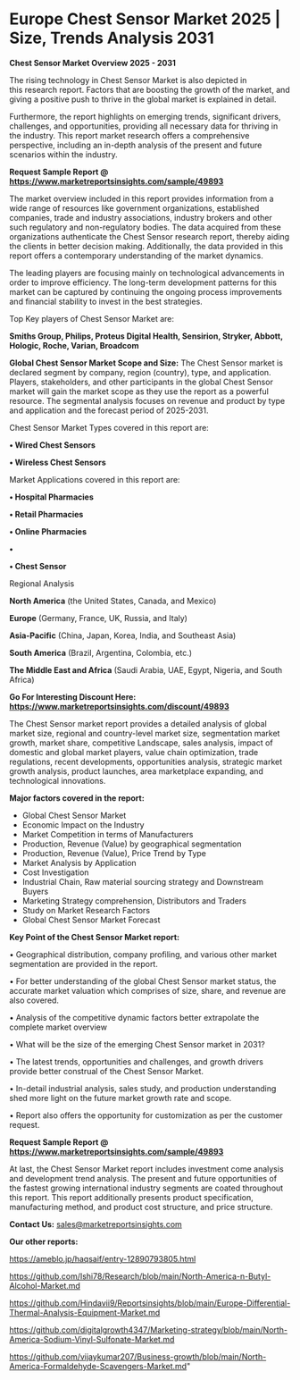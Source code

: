 # Europe Chest Sensor Market 2025 | Size, Trends Analysis 2031

<Strong> Chest Sensor Market Overview 2025 - 2031</strong>

The rising technology in Chest Sensor Market is also depicted in this research report. Factors that are boosting the growth of the market, and giving a positive push to thrive in the global market is explained in detail.

Furthermore, the report highlights on emerging trends, significant drivers, challenges, and opportunities, providing all necessary data for thriving in the industry. This report market research offers a comprehensive perspective, including an in-depth analysis of the present and future scenarios within the industry.

<strong>Request Sample Report @ <a href=https://www.marketreportsinsights.com/sample/49893>https://www.marketreportsinsights.com/sample/49893</a></strong>

The market overview included in this report provides information from a wide range of resources like government organizations, established companies, trade and industry associations, industry brokers and other such regulatory and non-regulatory bodies. The data acquired from these organizations authenticate the Chest Sensor research report, thereby aiding the clients in better decision making. Additionally, the data provided in this report offers a contemporary understanding of the market dynamics.

The leading players are focusing mainly on technological advancements in order to improve efficiency. The long-term development patterns for this market can be captured by continuing the ongoing process improvements and financial stability to invest in the best strategies.

Top Key players of Chest Sensor Market are:

<strong>Smiths Group, Philips, Proteus Digital Health, Sensirion, Stryker, Abbott, Hologic, Roche, Varian, Broadcom</strong>

<strong><b>Global Chest Sensor Market Scope and Size:</b></strong>
The Chest Sensor market is declared segment by company, region (country), type, and application. Players, stakeholders, and other participants in the global Chest Sensor market will gain the market scope as they use the report as a powerful resource. The segmental analysis focuses on revenue and product by type and application and the forecast period of 2025-2031.

Chest Sensor Market Types covered in this report are:

<strong>•  Wired Chest Sensors

•  Wireless Chest Sensors</strong>

Market Applications covered in this report are:

<strong>•  Hospital Pharmacies

•  Retail Pharmacies

•  Online Pharmacies

•  

•  Chest Sensor</strong> 

Regional Analysis

<strong>North America</strong> (the United States, Canada, and Mexico)

<strong>Europe</strong> (Germany, France, UK, Russia, and Italy)

<strong>Asia-Pacific</strong> (China, Japan, Korea, India, and Southeast Asia)

<strong>South America</strong> (Brazil, Argentina, Colombia, etc.)

<strong>The Middle East and Africa</strong> (Saudi Arabia, UAE, Egypt, Nigeria, and South Africa)

<strong>Go For Interesting Discount Here: <a href=https://www.marketreportsinsights.com/discount/49893>https://www.marketreportsinsights.com/discount/49893</a></strong>

The Chest Sensor market report provides a detailed analysis of global market size, regional and country-level market size, segmentation market growth, market share, competitive Landscape, sales analysis, impact of domestic and global market players, value chain optimization, trade regulations, recent developments, opportunities analysis, strategic market growth analysis, product launches, area marketplace expanding, and technological innovations.

<strong><b>Major factors covered in the report:</b></strong>
<ul>
  <li>Global Chest Sensor Market </li>
  <li>Economic Impact on the Industry</li>
  <li>Market Competition in terms of Manufacturers</li>
  <li>Production, Revenue (Value) by geographical segmentation</li>
  <li>Production, Revenue (Value), Price Trend by Type</li>
  <li>Market Analysis by Application</li>
  <li>Cost Investigation</li>
  <li>Industrial Chain, Raw material sourcing strategy and Downstream Buyers</li>
  <li>Marketing Strategy comprehension, Distributors and Traders</li>
  <li>Study on Market Research Factors</li>
  <li>Global Chest Sensor Market Forecast</li>
</ul>

<strong><b>Key Point of the Chest Sensor Market report:</b></strong>

• Geographical distribution, company profiling, and various other market segmentation are provided in the report.

• For better understanding of the global Chest Sensor market status, the accurate market valuation which comprises of size, share, and revenue are also covered.

• Analysis of the competitive dynamic factors better extrapolate the complete market overview

• What will be the size of the emerging Chest Sensor market in 2031?

• The latest trends, opportunities and challenges, and growth drivers provide better construal of the Chest Sensor Market.

• In-detail industrial analysis, sales study, and production understanding shed more light on the future market growth rate and scope.

• Report also offers the opportunity for customization as per the customer request.

<strong>Request Sample Report @ <a href=https://www.marketreportsinsights.com/sample/49893>https://www.marketreportsinsights.com/sample/49893</a></strong>

At last, the Chest Sensor Market report includes investment come analysis and development trend analysis. The present and future opportunities of the fastest growing international industry segments are coated throughout this report. This report additionally presents product specification, manufacturing method, and product cost structure, and price structure.

<strong>Contact Us:</strong>
sales@marketreportsinsights.com

<strong>Our other reports:</strong>

<a href=https://ameblo.jp/haqsaif/entry-12890793805.html>https://ameblo.jp/haqsaif/entry-12890793805.html</a>

<a href=https://github.com/Ishi78/Research/blob/main/North-America-n-Butyl-Alcohol-Market.md>https://github.com/Ishi78/Research/blob/main/North-America-n-Butyl-Alcohol-Market.md</a>

<a href=https://github.com/Hindavii9/Reportsinsights/blob/main/Europe-Differential-Thermal-Analysis-Equipment-Market.md>https://github.com/Hindavii9/Reportsinsights/blob/main/Europe-Differential-Thermal-Analysis-Equipment-Market.md</a>

<a href=https://github.com/digitalgrowth4347/Marketing-strategy/blob/main/North-America-Sodium-Vinyl-Sulfonate-Market.md>https://github.com/digitalgrowth4347/Marketing-strategy/blob/main/North-America-Sodium-Vinyl-Sulfonate-Market.md</a>

<a href=https://github.com/vijaykumar207/Business-growth/blob/main/North-America-Formaldehyde-Scavengers-Market.md>https://github.com/vijaykumar207/Business-growth/blob/main/North-America-Formaldehyde-Scavengers-Market.md</a>"
